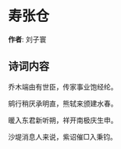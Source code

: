 # 寿张仓

**作者**: 刘子寰

## 诗词内容

乔木端由有世臣，传家事业饱经纶。

鹓行稍厌承明直，熊轼来颁建水春。

暖入东君新听朔，祥开南极庆生申。

沙堤消息人来说，紫诏催□入秉钧。

